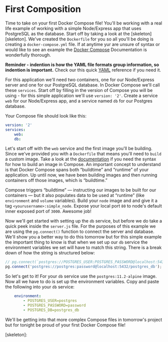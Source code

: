 # First Composition

Time to take on your first Docker Compose file! You'll be working with a real life example of working with a simple Node/Express app that uses PostgreSQL as the database. Start off by taking a look at the [skeleton][skeleton]. We've created the `Dockerfile` for you so all you'll be doing is creating a `docker-compose.yml` file. If at anytime yur are unsure of syntax or would like to see an example the [Docker Compose][docs] Documentation is wonderfully thorough. 

**Reminder - indention is how the YAML file formats group information, so indention is important.** Check our this quick [YAML][yaml] reference if you need it.

For this application we'll need two containers, one for our Node/Express server and one for our PostgreSQL database. In Docker Compose we'll call these `services`. Start off by filling in the version of Compose you will be using - for this simple application we'll use `version: '2'`.  Create a service `web` for our Node/Express app, and a service named `db` for our Postgres database.

Your Compose file should look like this:
```yaml
version: '2'
services:
    web:
    db:
```

Let's start off with the `web` service and the first image you'll be building. Since we've provided you with a `Dockerfile` that means you'll need to `build` a custom image. Take a look at the [documentation][build-docs] if you need the syntax for how to build an image in Compose. An important concept to understand is that Docker Compose spans both “buildtime” and “runtime” of your application.  Up until now, we have been building images and then running containers off those images, which is “buildtime.” 

Compose triggers “buildtime” — instructing our images to be built for our containers — but it also populates data to be used at “runtime” (like `environment` and `volume` variables).  Build your `node` image and and give it a tag `<yourusername>:simple_node`. Expose your local port `80` to node's default inner exposed port of `3000`. Awesome job!

Now we'll get started with setting up the `db` service, but before we do take a quick peek inside the `server.js` file. For the purposes of this example we are using the `pg.connect()` function to connect the server and database. We'll show you a better way to do this tomorrow but for this simple example the important thing to know is that when we set up our `db` service the environment variables we set will have to match this string. There is a break down of how the string is structured below:

```js
// pg.connect(`postgres://POSTGRES_USER:POSTGRES_PASSWORD@localhost:5432/POSTGRES_DB`)
pg.connect('postgres://postgres:password@localhost:5432/postgres_db');
```

So let's get to it! For your `db` service use the `postgres:11.2-alpine` image. Now all we have to do is set up the environment variables. Copy and paste the following into your `db` service:

```yml
    environment:
        - POSTGRES_USER=postgres
        - POSTGRES_PASSWORD=password
        - POSTGRES_DB=postgres_db
```



We'll be getting into that more complex Compose files in tomorrow's project but for tonight be proud of your first Docker Compose file!

[build-docs]: https://docs.docker.com/compose/compose-file/#build
[yaml]: https://learnxinyminutes.com/docs/yaml/

[docs]: https://docs.docker.com/compose/compose-file/


<!-- PUT IN SKELETON -->
[skeleton]:

